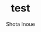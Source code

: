---
title: test
author: Shota Inoue
createdAt: 2025-05-03T15:31:53.641Z
updatedAt: 2025-05-03T15:31:53.641Z
tags: ["md","ts"]
published: false
---